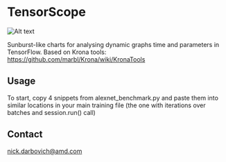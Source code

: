 # TensorScope

![Alt text](tensorscope_screenshot.png?raw=true "Screenshot")

Sunburst-like charts for analysing dynamic graphs time and parameters in TensorFlow.
Based on Krona tools:
https://github.com/marbl/Krona/wiki/KronaTools

## Usage
To start, copy 4 snippets from alexnet_benchmark.py and paste them into similar locations in your main training file (the one with iterations over batches and session.run() call)

## Contact
nick.darbovich@amd.com


